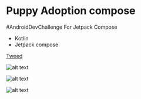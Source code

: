 # Puppy Adoption compose
#AndroidDevChallenge For Jetpack Compose

- Kotlin
- Jetpack compose

[Tweed](https://twitter.com/andres_lopez_rm/status/1364792558170349574)


![alt text](https://pbs.twimg.com/media/EvC3l2WXcAIDnBl?format=jpg&name=4096x4096 "Puppy")

![alt text](https://pbs.twimg.com/media/EvC3l2yXAAAGJt6?format=jpg&name=4096x4096 "Puppy")

![alt text](https://pbs.twimg.com/media/EvC3l3gXEAMpZDk?format=jpg&name=large "Puppy")
